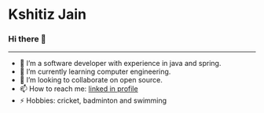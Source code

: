 # Kshitiz Jain
### Hi there 👋
---
- 🔭 I’m a software developer with experience in java and spring.
- 🌱 I’m currently learning computer engineering.
- 👯 I’m looking to collaborate on open source.
- 📫 How to reach me: [linked in profile](https://www.linkedin.com/in/kshitiz-jain-5918761a6/)
- ⚡ Hobbies: cricket, badminton and swimming
